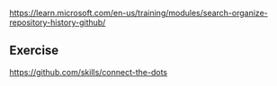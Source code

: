 https://learn.microsoft.com/en-us/training/modules/search-organize-repository-history-github/

## Exercise

https://github.com/skills/connect-the-dots
